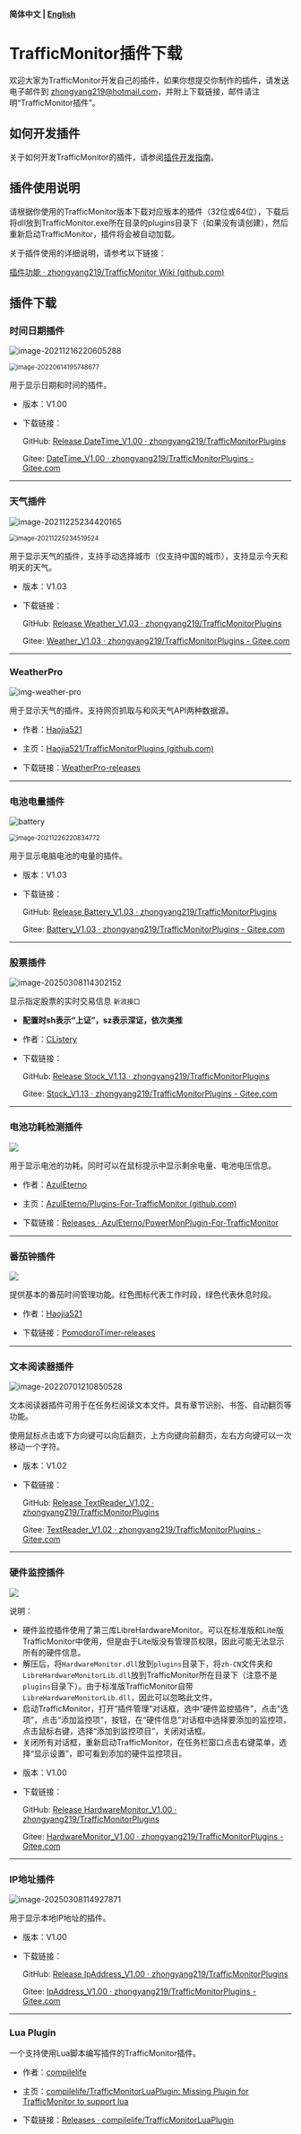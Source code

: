 **简体中文 | [English](plugin_download_en.md)**

# TrafficMonitor插件下载

欢迎大家为TrafficMonitor开发自己的插件，如果你想提交你制作的插件，请发送电子邮件到 zhongyang219@hotmail.com，并附上下载链接，邮件请注明“TrafficMonitor插件”。

## 如何开发插件

关于如何开发TrafficMonitor的插件，请参阅[插件开发指南](https://github.com/zhongyang219/TrafficMonitor/wiki/%E6%8F%92%E4%BB%B6%E5%BC%80%E5%8F%91%E6%8C%87%E5%8D%97)。

## 插件使用说明

请根据你使用的TrafficMonitor版本下载对应版本的插件（32位或64位），下载后将dll放到TrafficMonitor.exe所在目录的plugins目录下（如果没有请创建），然后重新启动TrafficMonitor，插件将会被自动加载。

关于插件使用的详细说明，请参考以下链接：

[插件功能 · zhongyang219/TrafficMonitor Wiki (github.com)](https://github.com/zhongyang219/TrafficMonitor/wiki/插件功能)

## 插件下载

### 时间日期插件

![image-20211216220605288](images/image-20211216220605288.png)

<img src="images/image-20220614195748677.png" alt="image-20220614195748677" style="zoom:80%;" />

用于显示日期和时间的插件。

* 版本：V1.00

* 下载链接：

  GitHub: [Release DateTime_V1.00 · zhongyang219/TrafficMonitorPlugins](https://github.com/zhongyang219/TrafficMonitorPlugins/releases/tag/DateTime_V1.00)

  Gitee: [DateTime_V1.00 · zhongyang219/TrafficMonitorPlugins - Gitee.com](https://gitee.com/zhongyang219/TrafficMonitorPlugins/releases/tag/DateTime_V1.00)

---

### 天气插件

![image-20211225234420165](images/image-20211225234420165.png)

<img src="images/image-20211225234519524.png" alt="image-20211225234519524" style="zoom:80%;" />

用于显示天气的插件，支持手动选择城市（仅支持中国的城市），支持显示今天和明天的天气。

* 版本：V1.03

* 下载链接：

  GitHub: [Release Weather_V1.03 · zhongyang219/TrafficMonitorPlugins](https://github.com/zhongyang219/TrafficMonitorPlugins/releases/tag/Weather_V1.03)

  Gitee: [Weather_V1.03 · zhongyang219/TrafficMonitorPlugins - Gitee.com](https://gitee.com/zhongyang219/TrafficMonitorPlugins/releases/tag/Weather_V1.03)

---

### WeatherPro

![img-weather-pro](images/img-weather-pro.png)

用于显示天气的插件。支持网页抓取与和风天气API两种数据源。

* 作者：[Haojia521](https://github.com/Haojia521)

* 主页：[Haojia521/TrafficMonitorPlugins (github.com)](https://github.com/Haojia521/TrafficMonitorPlugins)

* 下载链接：[WeatherPro-releases](https://github.com/Haojia521/TrafficMonitorPlugins/releases)

---

### 电池电量插件

![battery](images/battery.png)

<img src="images/image-20211226220834772.png" alt="image-20211226220834772" style="zoom:80%;" />

用于显示电脑电池的电量的插件。

* 版本：V1.03

* 下载链接：

  GitHub: [Release Battery_V1.03 · zhongyang219/TrafficMonitorPlugins](https://github.com/zhongyang219/TrafficMonitorPlugins/releases/tag/Battery_V1.03)
  
  Gitee: [Battery_V1.03 · zhongyang219/TrafficMonitorPlugins - Gitee.com](https://gitee.com/zhongyang219/TrafficMonitorPlugins/releases/tag/Battery_V1.03)

---

### 股票插件

![image-20250308114302152](images/image-20250308114302152.png)

显示指定股票的实时交易信息 `新浪接口`

- **配置时sh表示“上证”，sz表示深证，依次类推**

* 作者：[CListery](https://github.com/CListery)

* 下载链接：

  GitHub: [Release Stock_V1.13 · zhongyang219/TrafficMonitorPlugins](https://github.com/zhongyang219/TrafficMonitorPlugins/releases/tag/Stock_V1.13)
  
  Gitee: [Stock_V1.13 · zhongyang219/TrafficMonitorPlugins - Gitee.com](https://gitee.com/zhongyang219/TrafficMonitorPlugins/releases/tag/Stock_V1.13)

---

### 电池功耗检测插件

![](images/155976271-b3e58b7a-d3ec-442d-8107-c0c69a2d7610.png)

用于显示电池的功耗。同时可以在鼠标提示中显示剩余电量、电池电压信息。

* 作者：[AzulEterno](https://github.com/AzulEterno)

* 主页：[AzulEterno/Plugins-For-TrafficMonitor (github.com)](https://github.com/AzulEterno/Plugins-For-TrafficMonitor)

* 下载链接：[Releases · AzulEterno/PowerMonPlugin-For-TrafficMonitor](https://github.com/AzulEterno/PowerMonPlugin-For-TrafficMonitor/releases)

---

### 番茄钟插件

![](images/img-pomodoro-timer.png)

提供基本的番茄时间管理功能。红色图标代表工作时段，绿色代表休息时段。

* 作者：[Haojia521](https://github.com/Haojia521)

* 下载链接：[PomodoroTimer-releases](https://github.com/Haojia521/TrafficMonitorPlugins/releases)

---

### 文本阅读器插件

![image-20220701210850528](images/image-20220701210850528.png)

文本阅读器插件可用于在任务栏阅读文本文件。具有章节识别、书签、自动翻页等功能。

使用鼠标点击或下方向键可以向后翻页，上方向键向前翻页，左右方向键可以一次移动一个字符。

* 版本：V1.02

* 下载链接：

  GitHub: [Release TextReader_V1.02 · zhongyang219/TrafficMonitorPlugins](https://github.com/zhongyang219/TrafficMonitorPlugins/releases/tag/TextReader_V1.02)

  Gitee: [TextReader_V1.02 · zhongyang219/TrafficMonitorPlugins - Gitee.com](https://gitee.com/zhongyang219/TrafficMonitorPlugins/releases/tag/TextReader_V1.02)

---

### 硬件监控插件

![](images/420555677-53bd3ac9-1c55-4212-aa68-1fe5711e9fbc.png)

说明：

- 硬件监控插件使用了第三库LibreHardwareMonitor。可以在标准版和Lite版TrafficMonitor中使用，但是由于Lite版没有管理员权限，因此可能无法显示所有的硬件信息。
- 解压后，将`HardwareMonitor.dll`放到`plugins`目录下，将`zh-CN`文件夹和`LibreHardwareMonitorLib.dll`放到TrafficMonitor所在目录下（注意不是`plugins`目录下）。由于标准版TrafficMonitor自带`LibreHardwareMonitorLib.dll`，因此可以忽略此文件。
- 启动TrafficMonitor，打开“插件管理”对话框，选中“硬件监控插件”，点击“选项”，点击“添加监控项”，按钮，在“硬件信息”对话框中选择要添加的监控项，点击鼠标右键，选择“添加到监控项目”，关闭对话框。
- 关闭所有对话框，重新启动TrafficMonitor，在任务栏窗口点击右键菜单，选择“显示设置”，即可看到添加的硬件监控项目。

* 版本：V1.00

* 下载链接：

  GitHub: [Release HardwareMonitor_V1.00 · zhongyang219/TrafficMonitorPlugins](https://github.com/zhongyang219/TrafficMonitorPlugins/releases/tag/HardwareMonitor_V1.00)
  
  Gitee: [HardwareMonitor_V1.00 · zhongyang219/TrafficMonitorPlugins - Gitee.com](https://gitee.com/zhongyang219/TrafficMonitorPlugins/releases/tag/HardwareMonitor_V1.00)

---

### IP地址插件

![image-20250308114927871](images/image-20250308114927871.png)

用于显示本地IP地址的插件。

* 版本：V1.00

* 下载链接：

  GitHub: [Release IpAddress_V1.00 · zhongyang219/TrafficMonitorPlugins](https://github.com/zhongyang219/TrafficMonitorPlugins/releases/tag/IpAddress_V1.00)
  
  Gitee: [IpAddress_V1.00 · zhongyang219/TrafficMonitorPlugins - Gitee.com](https://gitee.com/zhongyang219/TrafficMonitorPlugins/releases/tag/IpAddress_V1.00)

---

### Lua Plugin

一个支持使用Lua脚本编写插件的TrafficMonitor插件。

* 作者：[compilelife](https://github.com/compilelife)

* 主页：[compilelife/TrafficMonitorLuaPlugin: Missing Plugin for TrafficMonitor to support lua](https://github.com/compilelife/TrafficMonitorLuaPlugin)

* 下载链接：[Releases · compilelife/TrafficMonitorLuaPlugin](https://github.com/compilelife/TrafficMonitorLuaPlugin/releases)

